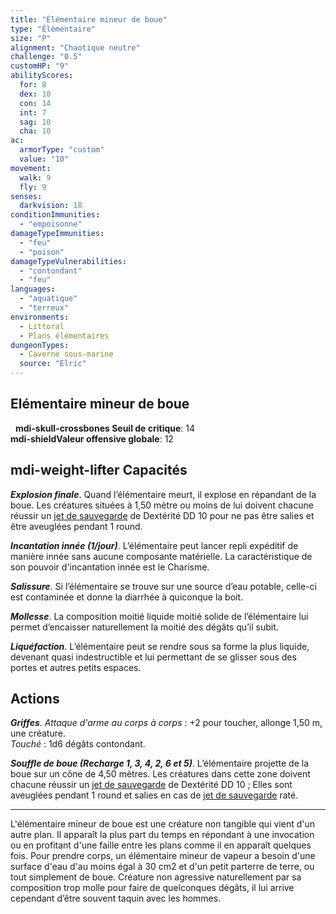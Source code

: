 ```yaml
---
title: "Élémentaire mineur de boue"
type: "Élémentaire"
size: "P"
alignment: "Chaotique neutre"
challenge: "0.5"
customHP: "9"
abilityScores:
  for: 8
  dex: 10
  con: 14
  int: 7
  sag: 10
  cha: 10
ac:
  armorType: "custom"
  value: "10"
movement:
  walk: 9
  fly: 9
senses:
  darkvision: 18
conditionImmunities:
  - "empoisonne"
damageTypeImmunities:
  - "feu"
  - "poison"
damageTypeVulnerabilities:
  - "contondant"
  - "feu"
languages:
  - "aquatique"
  - "terreux"
environments:
  - Littoral
  - Plans élémentaires
dungeonTypes:
  - Caverne sous-marine
  source: "Elric"
---
```

## Elémentaire mineur de boue
&nbsp;
**<v-icon>mdi-skull-crossbones</v-icon> Seuil de critique**: 14          
**<v-icon>mdi-shield</v-icon>Valeur offensive globale**: 12  
## <v-icon>mdi-weight-lifter</v-icon> Capacités

_**Explosion finale**_. Quand l’élémentaire meurt, il explose en répandant de la boue. Les créatures situées à 1,50 mètre ou moins de lui doivent chacune réussir un [jet de sauvegarde](/utiliser-les-caracteristiques/#jets-de-sauvegarde) de Dextérité DD 10 pour ne pas être salies et être aveuglées pendant 1 round.

_**Incantation innée (1/jour)**_. L’élémentaire peut lancer repli expéditif de manière innée sans aucune composante matérielle. La caractéristique de son pouvoir d'incantation innée est le Charisme.

_**Salissure**_. Si l’élémentaire se trouve sur une source d’eau potable, celle-ci est contaminée et donne la diarrhée à quiconque la boit.

_**Mollesse**_. La composition moitié liquide moitié solide de l’élémentaire lui permet d’encaisser naturellement la moitié des dégâts qu’il subit.

_**Liquéfaction**_. L’élémentaire peut se rendre sous sa forme la plus liquide, devenant quasi indestructible et lui permettant de se glisser sous des portes et autres petits espaces.

## Actions
_**Griffes**_. _Attaque d'arme au corps à corps_ : +2 pour toucher, allonge 1,50 m, une créature.  
_Touché_ : 1d6 dégâts contondant.

_**Souffle de boue (Recharge 1, 3, 4, 2, 6 et 5)**_. L’élémentaire projette de la boue sur un cône de 4,50 mètres. Les créatures dans cette zone doivent chacune réussir un [jet de sauvegarde](/utiliser-les-caracteristiques/#jets-de-sauvegarde) de Dextérité DD 10 ; Elles sont aveuglées pendant 1 round et salies en cas de [jet de sauvegarde](/utiliser-les-caracteristiques/#jets-de-sauvegarde) raté.

---
L'élémentaire mineur de boue est une créature non tangible qui vient d'un autre plan. Il apparaît la plus part du temps en répondant à une invocation ou en profitant d'une faille entre les plans comme il en apparaît quelques fois.
Pour prendre corps, un élémentaire mineur de vapeur a besoin d'une surface d'eau d'au moins égal à 30 cm2 et d'un petit parterre de terre, ou tout simplement de boue. Créature non agressive naturellement par sa composition trop molle pour faire de quelconques dégâts, il lui arrive cependant d’être souvent taquin avec les hommes.
